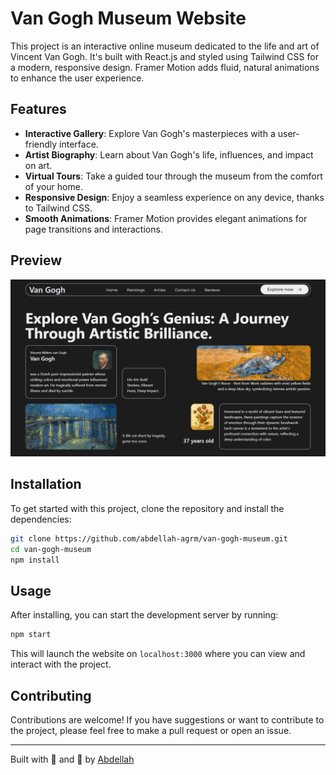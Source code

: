 # Van Gogh Museum Website

This project is an interactive online museum dedicated to the life and art of Vincent Van Gogh. It's built with React.js and styled using Tailwind CSS for a modern, responsive design. Framer Motion adds fluid, natural animations to enhance the user experience.

## Features

- **Interactive Gallery**: Explore Van Gogh's masterpieces with a user-friendly interface.
- **Artist Biography**: Learn about Van Gogh's life, influences, and impact on art.
- **Virtual Tours**: Take a guided tour through the museum from the comfort of your home.
- **Responsive Design**: Enjoy a seamless experience on any device, thanks to Tailwind CSS.
- **Smooth Animations**: Framer Motion provides elegant animations for page transitions and interactions.

## Preview

![Van gogh museum website](/preview.png "Van gogh museum website")

## Installation

To get started with this project, clone the repository and install the dependencies:

```bash
git clone https://github.com/abdellah-agrm/van-gogh-museum.git
cd van-gogh-museum
npm install
```

## Usage

After installing, you can start the development server by running:

```bash
npm start
```

This will launch the website on `localhost:3000` where you can view and interact with the project.

## Contributing

Contributions are welcome! If you have suggestions or want to contribute to the project, please feel free to make a pull request or open an issue.

---

Built with 💙 and 🎨 by [Abdellah](https://github.com/abdellah-agrm)
